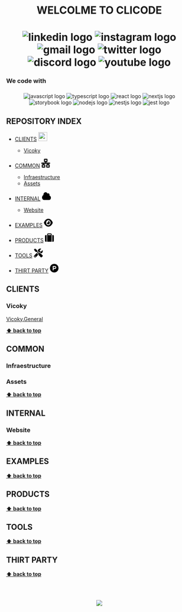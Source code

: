 <h1 align="center"> WELCOLME TO CLICODE <h1>

<div align="center">
  <img width="52" height="40" alt="linkedin logo"  
       src="https://raw.githubusercontent.com/maurodesouza/profile-readme-generator/master/src/assets/icons/social/linkedin/default.svg" 
       href="https://www.linkedin.com/clicode"/> 
  <img width="52" height="40" alt="instagram logo" 
       src="https://raw.githubusercontent.com/maurodesouza/profile-readme-generator/master/src/assets/icons/social/instagram/default.svg"
       href="https://www.instagram.com/cli_code">
  <img width="52" height="40" alt="gmail logo" 
       src="https://raw.githubusercontent.com/maurodesouza/profile-readme-generator/master/src/assets/icons/social/gmail/default.svg">
  <img width="52" height="40" alt="twitter logo"  
       src="https://raw.githubusercontent.com/maurodesouza/profile-readme-generator/master/src/assets/icons/social/twitter/default.svg"
       href="https://www.twitter.com/clicode"/>
  <img width="52" height="40" alt="discord logo"  
       src="https://raw.githubusercontent.com/maurodesouza/profile-readme-generator/master/src/assets/icons/social/discord/default.svg"
       href="https://www.discord.com/clicode"/>
  <img width="52" height="40" alt="youtube logo" 
       src="https://raw.githubusercontent.com/maurodesouza/profile-readme-generator/master/src/assets/icons/social/youtube/default.svg"
       href="https://www.youtube.com/clicode"/>
</div>
 

<h3 align="left">We code with</h3>

###

<div align="center">
  <img src="https://cdn.jsdelivr.net/gh/devicons/devicon/icons/javascript/javascript-original.svg" height="40" width="52" alt="javascript logo"  />
  <img src="https://cdn.jsdelivr.net/gh/devicons/devicon/icons/typescript/typescript-original.svg" height="40" width="52" alt="typescript logo"  />
  <img src="https://cdn.jsdelivr.net/gh/devicons/devicon/icons/react/react-original.svg" height="40" width="52" alt="react logo"  />
  <img src="https://cdn.jsdelivr.net/gh/devicons/devicon/icons/nextjs/nextjs-original.svg" height="40" width="52" alt="nextjs logo"  />
  <img src="https://cdn.jsdelivr.net/gh/devicons/devicon/icons/storybook/storybook-original.svg" height="40" width="52" alt="storybook logo"  />
  <img src="https://cdn.jsdelivr.net/gh/devicons/devicon/icons/nodejs/nodejs-original.svg" height="40" width="52" alt="nodejs logo"  />
  <img src="https://cdn.jsdelivr.net/gh/devicons/devicon/icons/nestjs/nestjs-plain.svg" height="40" width="52" alt="nestjs logo"  />
  <img src="https://cdn.jsdelivr.net/gh/devicons/devicon/icons/jest/jest-plain.svg" height="40" width="52" alt="jest logo"  />
</div>

  
## REPOSITORY INDEX

- [CLIENTS](#clients) <img src="../main/images/handshake-solid.svg" width="24" height="24">
  - [Vicoky](#vicoky)

- [COMMON](#common) <img src="../images/network-wired-solid.svg" width="24" height="24">
  - [Infraestructure](#infraestructure)
  - [Assets](#assets)

- [INTERNAL](#internal) <img src="../images/cloud-solid.svg" width="24" height="24">
  - [Website](#website)

- [EXAMPLES](#examples) <img src="../images/eye-solid.svg" width="24" height="24">

- [PRODUCTS](#products) <img src="../images/suitcase-solid.svg" width="24" height="24">

- [TOOLS](#tools) <img src="../images/screwdriver-wrench-solid.svg" width="24" height="24">

- [THIRT PARTY](#thirt-party) <img src="../images/product-hunt-brands.svg" width="24" height="24">

  

## CLIENTS

### Vicoky

[Vicoky.General](https://github.com/clicode1/client-vicoky) 

**[⬆ back to top](#overview)**

  
## COMMON

### Infraestructure

### Assets

**[⬆ back to top](#overview)**

  
## INTERNAL

### Website

**[⬆ back to top](#overview)**


## EXAMPLES

**[⬆ back to top](#overview)**


## PRODUCTS

**[⬆ back to top](#overview)**


## TOOLS

**[⬆ back to top](#overview)**


## THIRT PARTY

**[⬆ back to top](#overview)**

  
  
<br><br>
<div align="center">
  <img src="https://profile-counter.glitch.me/undefined/count.svg?"  />
</div>  


